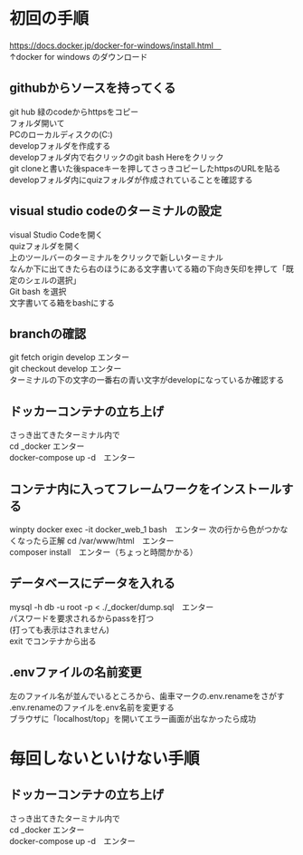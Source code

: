 # 初回の手順
https://docs.docker.jp/docker-for-windows/install.html　  
↑docker for windows のダウンロード  
## githubからソースを持ってくる  
git hub 緑のcodeからhttpsをコピー  
フォルダ開いて  
PCのローカルディスクの(C:\)  
developフォルダを作成する  
developフォルダ内で右クリックのgit bash Hereをクリック  
git cloneと書いた後spaceキーを押してさっきコピーしたhttpsのURLを貼る  
developフォルダ内にquizフォルダが作成されていることを確認する  

## visual studio codeのターミナルの設定
visual Studio Codeを開く  
quizフォルダを開く  
上のツールバーのターミナルをクリックで新しいターミナル  
なんか下に出てきたら右のほうにある文字書いてる箱の下向き矢印を押して「既定のシェルの選択」  
Git bash を選択  
文字書いてる箱をbashにする  

## branchの確認
git fetch origin develop エンター  
git checkout develop エンター   
ターミナルの下の文字の一番右の青い文字がdevelopになっているか確認する  
## ドッカーコンテナの立ち上げ  
さっき出てきたターミナル内で  
cd _docker エンター  
docker-compose up -d　エンター 
## コンテナ内に入ってフレームワークをインストールする 
winpty docker exec -it docker_web_1 bash　エンター 
次の行から色がつかなくなったら正解 
cd /var/www/html　エンター  
composer install　エンター（ちょっと時間かかる）  
## データベースにデータを入れる
mysql -h db -u root -p < ./_docker/dump.sql　エンター  
パスワードを要求されるからpassを打つ  
(打っても表示はされません)  
exit でコンテナから出る  
## .envファイルの名前変更
左のファイル名が並んでいるところから、歯車マークの.env.renameをさがす  
.env.renameのファイルを.env名前を変更する  
ブラウザに「localhost/top」を開いてエラー画面が出なかったら成功  

# 毎回しないといけない手順
## ドッカーコンテナの立ち上げ  
さっき出てきたターミナル内で  
cd _docker エンター  
docker-compose up -d　エンター 
